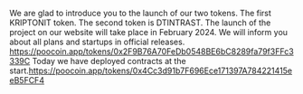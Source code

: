 We are glad to introduce you to the launch of our two tokens.  The first KRIPTONIT token.  The second token is DTINTRAST.  The launch of the project on our website will take place in February 2024.  We will inform you about all plans and startups in official releases. https://poocoin.app/tokens/0x2F9B76A70FeDb0548BE6bC8289fa79f3FFc3339C Today we have deployed contracts at the start.https://poocoin.app/tokens/0x4Cc3d91b7F696Ece171397A784221415eeB5FCF4
